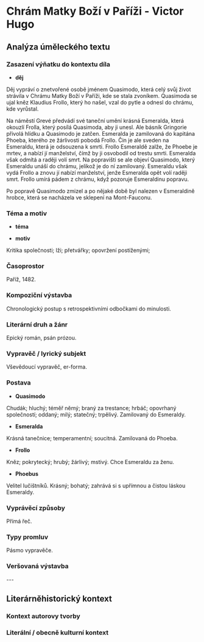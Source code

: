 # Chrám Matky Boží v Paříži - Victor Hugo

## Analýza úměleckého textu

### Zasazení výňatku do kontextu díla

- **děj**

Děj vypráví o znetvořené osobě jménem Quasimodo, která celý svůj život strávila v Chrámu Matky Boží v Paříži, kde se stala zvoníkem. Quasimoda se ujal kněz Klaudius Frollo, který ho našel, vzal do pytle a odnesl do chrámu, kde vyrůstal.

Na náměstí Grevé předvádí své taneční umění krásná Esmeralda, která okouzlí Frolla, který posílá Quasimoda, aby ji unesl. Ale básník Gringorie přivolá hlídku a Quasimodo je zatčen. Esmeralda je zamilovaná do kapitána Phoeba, kterého ze žárlivosti pobodá Frollo. Čin je ale sveden na Esmeraldu, která je odsouzena k smrti. Frollo Esmeraldě zalže, že Phoebe je mrtev, a nabízí jí manželství, čímž by ji osvobodil od trestu smrti. Esmeralda však odmítá a raději volí smrt. Na popravišti se ale objeví Quasimodo, který Esmeraldu unáší do chrámu, jelikož je do ní zamilovaný. Esmeraldu však vydá Frollo a znovu jí nabízí manželství, jenže Esmeralda opět volí raději smrt. Frollo umírá pádem z chrámu, když pozoruje Esmeraldinu popravu.

Po popravě Quasimodo zmizel a po nějaké době byl nalezen v Esmeraldině hrobce, která se nacházela ve sklepení na Mont-Fauconu.

### Téma a motiv

- **téma**

- **motiv**

Kritika společnosti; lži; přetvářky; opovržení postíženými; 

### Časoprostor

Paříž, 1482.

### Kompoziční výstavba

Chronologický postup s retrospektivními odbočkami do minulosti.

### Literární druh a žánr

Epický román, psán prózou.

### Vypravěč / lyrický subjekt

Vševědoucí vypravěč, er-forma.

### Postava

- **Quasimodo**

Chudák; hluchý; téměř němý; braný za trestance; hrbáč; opovrhaný společností; oddaný; milý; statečný; trpělivý. Zamilovaný do Esmeraldy. 

- **Esmeralda**

Krásná tanečnice; temperamentní; soucitná. Zamilovaná do Phoeba.

- **Frollo**

Kněz; pokrytecký; hrubý; žárlivý; mstivý. Chce Esmeraldu za ženu.

- **Phoebus**

Velitel lučištníků. Krásný; bohatý; zahrává si s upřímnou a čistou láskou Esmeraldy.

### Vyprávěcí způsoby

Přímá řeč.

### Typy promluv

Pásmo vypravěče.

### Veršovaná výstavba

\-\-\-

## Literárněhistorický kontext

### Kontext autorovy tvorby

### Literální / obecně kulturní kontext
